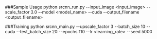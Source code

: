 ###Sample Usage
     python srcnn_run.py --input_image <input_image> --scale_factor 3.0 --model <model_name> --cuda --output_filename <output_filename>

###Training
     python srcnn_main.py --upscale_factor 3 --batch_size 10 --cuda --test_batch_size 20 --epochs 110 --lr <learning_rate>  --seed 5000
